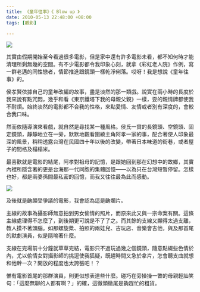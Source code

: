 ```yaml
---
title: 《童年往事》《 Blow up 》
date: 2010-05-13 22:48:00 +08:00
tags: [觀影]

---
```


![](//3.bp.blogspot.com/__SoxRxuWbIU/S-t_zQkcoeI/AAAAAAAAAEw/gNbwryDGFZo/S250/416px-The_Time_to_Live_and_The_Time_to_Die.jpg)  
  
其實由假期開始至今看過很多電影，但是家中還有許多電影未看，都不知何時才能清理所剩無幾的空間。有不少電影都令我印象心刻，就拿《彩虹老人院》作例，寫一群老邁的同性戀者，情節推進跟鏡頭一樣乾淨俐落。哎呀！我是想說《童年往事》的。  
  
侯孝賢依據自己的童年改編的故事，盡是淡然的那一類戲。說實在兩小時的長度於我來說有點冗悶，幾乎和看《東京鐵塔下我的母親父親》一樣，耍的親情牌都使我不耐煩。始終淡然的電影都不合我的性格，來點愛情、友情或者別有深度的，會較合我口味。  
  
然而依隨導演來看戲，就自然是尋找某一種風格。侯氏一貫的長鏡頭、空鏡頭、固定鏡頭，靜靜地立在一旁，默默地觀看圍繞主角阿孝一家的事，配合著使人印象最深的風景，稍稍透露台灣在民國四十年以後的改變，帶著日本味道的街巷，或者屋子的間格及榻榻米。  
  
最喜歡就是電影的結尾，阿孝對祖母的記憶，是跟她回到那在幻想中的故鄉，其實內裡所隱含著的更是台海那一代同胞的集體回憶——以為只在台灣短暫停留。怎樣也好，都是兩婆孫間最私密的回憶，而我又往往最為此而感動。  
  
![](//1.bp.blogspot.com/__SoxRxuWbIU/S-wOhwjLshI/AAAAAAAAAE4/Ntgmer5hxfA/S250/202550.1020.A.jpg)  
  
及後就是齣頗受爭議的電影，我會認為這是齣爛片。  
  
主線的故事為攝影師無意拍到男女偷情的照片，而原來此又與一宗命案有關。這條主線處理得不怎麼了，到後期更可說是不了了之。而其餘的支線又顯得太過支離，教人摸不著頭腦。如那螺旋槳、拍照的兩娃兒、古玩店、音樂會吉他，與及那首尾的默劇演員，似是隱喻著什麼。  
  
支線在完場前十分鐘就草草完結，電影只不過玩過幾之個鏡頭，隨意點綴些色情於內，尤以偷情女對攝影師的挑逗使我狐疑，既趕時間又急於拿片，怎會聽支曲就想和他幹一次？開放的程度也太誇張吧！？  
  
惟有電影首尾的那群演員，則更似想表達些什麼。碰巧在旁操操一瞥的母親輕訕笑句：「這麼無聊的人都有啊？」的確，這徹頭徹尾是齣趕忙的粗貨。
